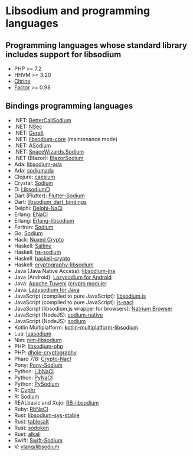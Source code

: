 # Libsodium and programming languages

## Programming languages whose standard library includes support for libsodium

  - PHP \>= 7.2
  - HHVM \>= 3.20
  - [Citrine](https://citrine-lang.org/)
  - [Factor](https://factorcode.org/) \>= 0.98

## Bindings programming languages

  - .NET: [BetterCallSodium](https://github.com/BetterCallSodium/BetterCallSodium)
  - .NET: [NSec](https://github.com/ektrah/nsec)
  - .NET: [Geralt](https://github.com/samuel-lucas6/Geralt)
  - .NET: [libsodium-core](https://github.com/tabrath/libsodium-core) (maintenance mode)
  - .NET: [ASodium](https://github.com/Chewhern/ASodium)
  - .NET: [SpaceWizards.Sodium](https://github.com/space-wizards/SpaceWizards.Sodium)
  - .NET (Blazor): [BlazorSodium](https://github.com/Jack-Edwards/BlazorSodium)
  - Ada: [libsodium-ada](https://github.com/jrmarino/libsodium-ada)
  - Ada: [sodiumada](https://gitlab.com/ada23/sodiumada)
  - Clojure: [caesium](https://github.com/lvh/caesium)
  - Crystal: [Sodium](https://github.com/didactic-drunk/sodium.cr)
  - D: [LibsodiumD](https://github.com/Geod24/libsodiumd)
  - Dart (Flutter): [Flutter-Sodium](https://github.com/firstfloorsoftware/flutter_sodium)
  - Dart: [libsodium\_dart\_bindings](https://github.com/Skycoder42/libsodium_dart_bindings)
  - Delphi: [Delphi-NaCl](https://github.com/zedalaye/Delphi-NaCl)
  - Erlang: [ENaCl](https://github.com/jlouis/enacl)
  - Erlang: [Erlang-libsodium](https://github.com/potatosalad/erlang-libsodium)
  - Fortran: [Sodium](https://github.com/freevryheid/sodium)
  - Go: [Sodium](https://github.com/jamesruan/sodium)
  - Hack: [Nuxed Crypto](https://github.com/nuxed/crypto)
  - Haskell: [Saltine](https://github.com/tel/saltine)
  - Haskell: [hs-sodium](https://github.com/k0001/hs-libsodium)
  - Haskell: [haskell-crypto](https://github.com/serokell/haskell-crypto)
  - Haskell: [cryptography-libsodium](https://github.com/haskell-cryptography/cryptography-libsodium-bindings)
  - Java (Java Native Access): [libsodium-jna](https://github.com/muquit/libsodium-jna)
  - Java (Android): [Lazysodium for Android](https://github.com/terl/lazysodium-android)
  - Java: [Apache Tuweni](https://github.com/apache/incubator-tuweni) ([crypto module](https://github.com/apache/incubator-tuweni/tree/master/crypto/src))
  - Java: [Lazysodium for Java](https://github.com/terl/lazysodium-java)
  - JavaScript (compiled to pure JavaScript): [libsodium.js](https://github.com/jedisct1/libsodium.js)
  - JavaScript (compiled to pure JavaScript): [js-nacl](https://github.com/tonyg/js-nacl)
  - JavaScript (libsodium.js wrapper for browsers): [Natrium Browser](https://github.com/wilhelmmatilainen/natrium-browser)
  - JavaScript (NodeJS): [sodium-native](https://github.com/mafintosh/sodium-native)
  - JavaScript (NodeJS): [sodium](https://github.com/devtomio/sodium)
  - Kotlin Multiplatform: [kotlin-multiplatform-libsodium](https://github.com/ionspin/kotlin-multiplatform-libsodium)
  - Lua: [luasodium](https://github.com/jprjr/luasodium)
  - Nim: [nim-libsodium](https://github.com/BundleFeed/nim-libsodium)
  - PHP: [libsodium-php](https://github.com/jedisct1/libsodium-php)
  - PHP: [dhole-cryptography](https://github.com/soatok/dhole-cryptography)
  - Pharo 7/8: [Crypto-Nacl](https://github.com/objectguild/Crypto-Nacl)
  - Pony: [Pony-Sodium](https://github.com/jemc/pony-sodium)
  - Python: [LibNaCl](https://github.com/saltstack/libnacl)
  - Python: [PyNaCl](https://github.com/pyca/pynacl)
  - Python: [PySodium](https://github.com/stef/pysodium)
  - R: [Cyphr](https://github.com/richfitz/cyphr)
  - R: [Sodium](https://github.com/jeroenooms/sodium)
  - REALbasic and Xojo: [RB-libsodium](https://github.com/charonn0/RB-libsodium)
  - Ruby: [RbNaCl](https://github.com/cryptosphere/rbnacl)
  - Rust: [libsodium-sys-stable](https://github.com/jedisct1/libsodium-sys-stable)
  - Rust: [tablesalt](https://github.com/JacoMalan1/tablesalt)
  - Rust: [sodoken](https://github.com/holochain/sodoken)
  - Rust: [alkali](https://github.com/tom25519/alkali)
  - Swift: [Swift-Sodium](https://github.com/jedisct1/swift-sodium)
  - V: [vlang/libsodium](https://github.com/vlang/libsodium)
